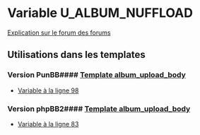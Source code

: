 # Variable U_ALBUM_NUFFLOAD
[Explication sur le forum des forums](http://forum.forumactif.com/t294113-listing-des-variables#U_ALBUM_NUFFLOAD)
## Utilisations dans les templates
### Version PunBB#### [Template album_upload_body](punbb/album_upload_body.md)
* [Variable à la ligne 98](../punbb/album_upload_body.tpl#L98)
### Version phpBB2#### [Template album_upload_body](subsilver/album_upload_body.md)
* [Variable à la ligne 83](../subsilver/album_upload_body.tpl#L83)